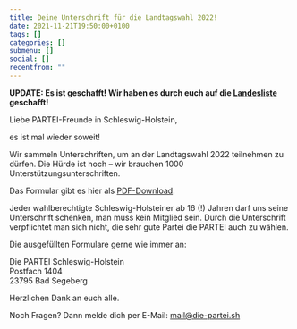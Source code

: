```yaml
---
title: Deine Unterschrift für die Landtagswahl 2022!
date: 2021-11-21T19:50:00+0100
tags: []
categories: []
submenu: []
social: []
recentfrom: ""
---
```


**UPDATE: Es ist geschafft! Wir haben es durch euch auf die [Landesliste](/sh/ltw22-landesliste) geschafft!**

Liebe PARTEI-Freunde in Schleswig-Holstein,

es ist mal wieder soweit!

Wir sammeln Unterschriften, um an der Landtagswahl 2022 teilnehmen zu dürfen. Die Hürde ist hoch – wir brauchen 1000 Unterstützungsunterschriften.

Das Formular gibt es hier als [PDF-Download](/sh/unterschriften_ltw22/uu_ltw22_die-partei.pdf).

Jeder wahlberechtigte Schleswig-Holsteiner ab 16 (!) Jahren darf uns seine Unterschrift schenken, man muss kein Mitglied sein. Durch die Unterschrift verpflichtet man sich nicht, die sehr gute Partei die PARTEI auch zu wählen.

Die ausgefüllten Formulare gerne wie immer an:

Die PARTEI Schleswig-Holstein  
Postfach 1404  
23795 Bad Segeberg

Herzlichen Dank an euch alle.

Noch Fragen? Dann melde dich per E-Mail: [mail@die-partei.sh](mailto:mail@die-partei.sh)
